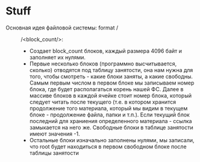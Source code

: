 # Stuff

Основная идея файловой системы:
format /<dir/> /<block_count/>:
 - Создает block_count блоков, каждый размера 4096 байт и заполняет их нулями.
 - Первые несколько блоков (программно высчитывается, сколько) отводятся под таблицу занятости, она нам нужна для того, чтобы смотреть - какие блоки заняты, а какие свободны. Самым первым числом в первом блоке мы записываем номер блока, где будет располагаться корень нашей ФС. Далее в массиве блоков в каждой ячейке стоит номер блока, который следует читать после текущего (т.е. в котором хранится продолжение того материала, который мы видим в текущем блоке - продолжение файла, папки и т.п.). Если текущий блок последний для храниения определенного материала - ссылка замыкается на него же. Свободные блоки в таблице занятости имеют значения -1.
 - Остальные блоки изначально заполнены нулями, мы записали, что root будет находиться в первом свободном блоке после таблицы занятости



